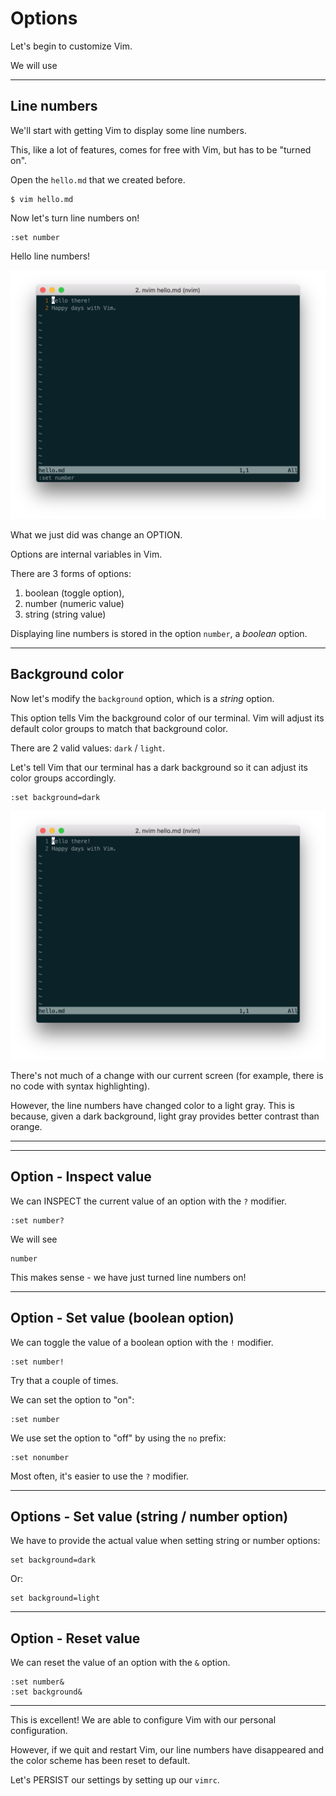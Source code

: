# Options

Let's begin to customize Vim.

We will use

---
## Line numbers
We'll start with getting Vim to display some line numbers.

This, like a lot of features, comes for free with Vim, but has to be "turned on".

Open the `hello.md` that we created before.

```
$ vim hello.md
```

Now let's turn line numbers on!


```
:set number
```

Hello line numbers!

![Line Numbers](screenshots/line-numbers.png)

What we just did was change an OPTION.

Options are internal variables in Vim.

There are 3 forms of options:
1. boolean (toggle option),
2. number (numeric value)
3. string (string value)

Displaying line numbers is stored in the option `number`, a _boolean_ option.

----
## Background color
Now let's modify the `background` option, which is a _string_ option.

This option tells Vim the background color of our terminal. Vim will adjust its default color
groups to match that background color.

There are 2 valid values: `dark` / `light`.

Let's tell Vim that our terminal has a dark background so it can adjust its color groups accordingly.
```
:set background=dark
```

![Color groups for dark background](screenshots/background-dark.png)

There's not much of a change with our current screen (for example, there is no code with syntax
highlighting).

However, the line numbers have changed color to a light gray. This is because, given a dark
background, light gray provides better contrast than orange.

----
----
## Option - Inspect value
We can INSPECT the current value of an option with the `?` modifier.

```
:set number?
```

We will see
```
number
```

This makes sense - we have just turned line numbers on!

----
## Option - Set value (boolean option)
We can toggle the value of a boolean option with the `!` modifier.

```
:set number!
```

Try that a couple of times.


We can set the option to "on":
```
:set number
```

We use set the option to "off" by using the `no` prefix:
```
:set nonumber
```

Most often, it's easier to use the `?` modifier.


---
## Options - Set value (string / number option)
We have to provide the actual value when setting string or number options:
```
set background=dark
```

Or:
```
set background=light
```


----
## Option - Reset value
We can reset the value of an option with the `&` option.
```
:set number&
:set background&
```

----
This is excellent! We are able to configure Vim with our personal configuration.

However, if we quit and restart Vim, our line numbers have disappeared and the color scheme has
been reset to default.

Let's PERSIST our settings by setting up our `vimrc`.

